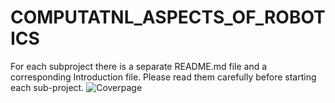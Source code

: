 # COMPUTATNL_ASPECTS_OF_ROBOTICS
For each subproject there is a separate README.md file and a corresponding Introduction file. Please read them carefully before starting each sub-project.
![Coverpage](https://i.imgur.com/7ClhQre.png)
